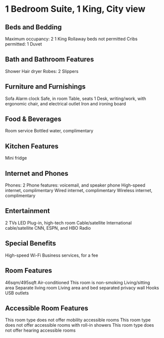 # 1 Bedroom Suite, 1 King, City view

## Beds and Bedding
Maximum occupancy: 2
1 King
Rollaway beds not permitted
Cribs permitted: 1
Duvet

## Bath and Bathroom Features
Shower
Hair dryer
Robes: 2
Slippers

## Furniture and Furnishings
Sofa
Alarm clock
Safe, in room
Table, seats 1
Desk, writing/work, with ergonomic chair, and electrical outlet
Iron and ironing board

## Food & Beverages
Room service
Bottled water, complimentary

## Kitchen Features
Mini fridge

## Internet and Phones
Phones: 2
Phone features: voicemail, and speaker phone
High-speed internet, complimentary
Wired internet, complimentary
Wireless internet, complimentary

## Entertainment
2 TVs
LED
Plug-in, high-tech room
Cable/satellite
International cable/satellite
CNN, ESPN, and HBO
Radio

## Special Benefits
High-speed Wi-Fi
Business services, for a fee

## Room Features
46sqm/495sqft
Air-conditioned
This room is non-smoking
Living/sitting area
Separate living room
Living area and bed separated privacy wall
Hooks
USB outlets

## Accessible Room Features
This room type does not offer mobility accessible rooms
This room type does not offer accessible rooms with roll-in showers
This room type does not offer hearing accessible rooms
